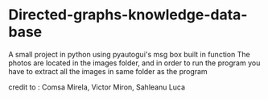 # Directed-graphs-knowledge-data-base
A small project in python using pyautogui's msg box built in function 
The photos are located in the images folder, and in order to run the program you have to extract all the images in same folder as the program

credit to : Comsa Mirela,  Victor Miron,  Sahleanu Luca
